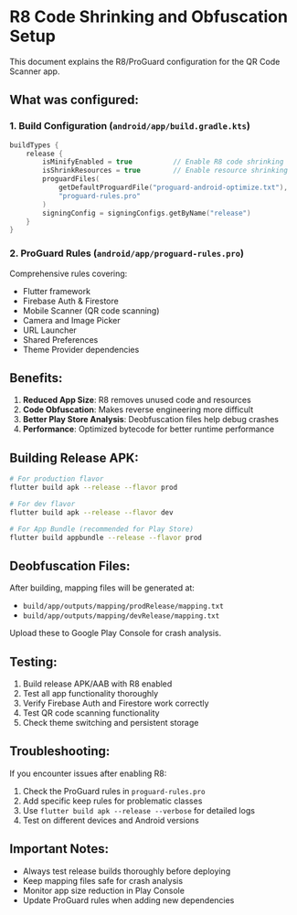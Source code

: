 # R8 Code Shrinking and Obfuscation Setup

This document explains the R8/ProGuard configuration for the QR Code Scanner app.

## What was configured:

### 1. Build Configuration (`android/app/build.gradle.kts`)
```kotlin
buildTypes {
    release {
        isMinifyEnabled = true          // Enable R8 code shrinking
        isShrinkResources = true        // Enable resource shrinking
        proguardFiles(
            getDefaultProguardFile("proguard-android-optimize.txt"),
            "proguard-rules.pro"
        )
        signingConfig = signingConfigs.getByName("release")
    }
}
```

### 2. ProGuard Rules (`android/app/proguard-rules.pro`)
Comprehensive rules covering:
- Flutter framework
- Firebase Auth & Firestore
- Mobile Scanner (QR code scanning)
- Camera and Image Picker
- URL Launcher
- Shared Preferences
- Theme Provider dependencies

## Benefits:

1. **Reduced App Size**: R8 removes unused code and resources
2. **Code Obfuscation**: Makes reverse engineering more difficult
3. **Better Play Store Analysis**: Deobfuscation files help debug crashes
4. **Performance**: Optimized bytecode for better runtime performance

## Building Release APK:

```bash
# For production flavor
flutter build apk --release --flavor prod

# For dev flavor  
flutter build apk --release --flavor dev

# For App Bundle (recommended for Play Store)
flutter build appbundle --release --flavor prod
```

## Deobfuscation Files:

After building, mapping files will be generated at:
- `build/app/outputs/mapping/prodRelease/mapping.txt`
- `build/app/outputs/mapping/devRelease/mapping.txt`

Upload these to Google Play Console for crash analysis.

## Testing:

1. Build release APK/AAB with R8 enabled
2. Test all app functionality thoroughly
3. Verify Firebase Auth and Firestore work correctly
4. Test QR code scanning functionality
5. Check theme switching and persistent storage

## Troubleshooting:

If you encounter issues after enabling R8:

1. Check the ProGuard rules in `proguard-rules.pro`
2. Add specific keep rules for problematic classes
3. Use `flutter build apk --release --verbose` for detailed logs
4. Test on different devices and Android versions

## Important Notes:

- Always test release builds thoroughly before deploying
- Keep mapping files safe for crash analysis
- Monitor app size reduction in Play Console
- Update ProGuard rules when adding new dependencies